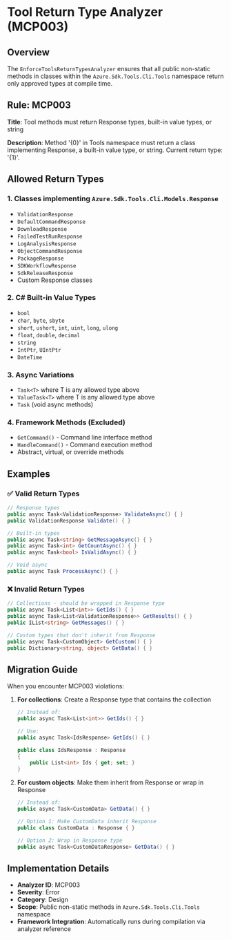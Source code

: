 # Tool Return Type Analyzer (MCP003)

## Overview

The `EnforceToolsReturnTypesAnalyzer` ensures that all public non-static methods in classes within the `Azure.Sdk.Tools.Cli.Tools` namespace return only approved types at compile time.

## Rule: MCP003

**Title**: Tool methods must return Response types, built-in value types, or string

**Description**: Method '{0}' in Tools namespace must return a class implementing Response, a built-in value type, or string. Current return type: '{1}'.

## Allowed Return Types

### 1. Classes implementing `Azure.Sdk.Tools.Cli.Models.Response`
- `ValidationResponse`
- `DefaultCommandResponse` 
- `DownloadResponse`
- `FailedTestRunResponse`
- `LogAnalysisResponse`
- `ObjectCommandResponse`
- `PackageResponse`
- `SDKWorkflowResponse`
- `SdkReleaseResponse`
- Custom Response classes

### 2. C# Built-in Value Types
- `bool`
- `char`, `byte`, `sbyte`
- `short`, `ushort`, `int`, `uint`, `long`, `ulong`
- `float`, `double`, `decimal`
- `string`
- `IntPtr`, `UIntPtr`
- `DateTime`

### 3. Async Variations
- `Task<T>` where T is any allowed type above
- `ValueTask<T>` where T is any allowed type above  
- `Task` (void async methods)

### 4. Framework Methods (Excluded)
- `GetCommand()` - Command line interface method
- `HandleCommand()` - Command execution method
- Abstract, virtual, or override methods

## Examples

### ✅ Valid Return Types
```csharp
// Response types
public async Task<ValidationResponse> ValidateAsync() { }
public ValidationResponse Validate() { }

// Built-in types  
public async Task<string> GetMessageAsync() { }
public async Task<int> GetCountAsync() { }
public async Task<bool> IsValidAsync() { }

// Void async
public async Task ProcessAsync() { }
```

### ❌ Invalid Return Types
```csharp
// Collections - should be wrapped in Response type
public async Task<List<int>> GetIds() { }
public async Task<List<ValidationResponse>> GetResults() { }
public IList<string> GetMessages() { }

// Custom types that don't inherit from Response
public async Task<CustomObject> GetCustom() { }
public Dictionary<string, object> GetData() { }
```

## Migration Guide

When you encounter MCP003 violations:

1. **For collections**: Create a Response type that contains the collection
   ```csharp
   // Instead of:
   public async Task<List<int>> GetIds() { }
   
   // Use:
   public async Task<IdsResponse> GetIds() { }
   
   public class IdsResponse : Response 
   {
       public List<int> Ids { get; set; }
   }
   ```

2. **For custom objects**: Make them inherit from Response or wrap in Response
   ```csharp
   // Instead of:
   public async Task<CustomData> GetData() { }
   
   // Option 1: Make CustomData inherit Response
   public class CustomData : Response { }
   
   // Option 2: Wrap in Response type  
   public async Task<CustomDataResponse> GetData() { }
   ```

## Implementation Details

- **Analyzer ID**: MCP003
- **Severity**: Error
- **Category**: Design
- **Scope**: Public non-static methods in `Azure.Sdk.Tools.Cli.Tools` namespace
- **Framework Integration**: Automatically runs during compilation via analyzer reference